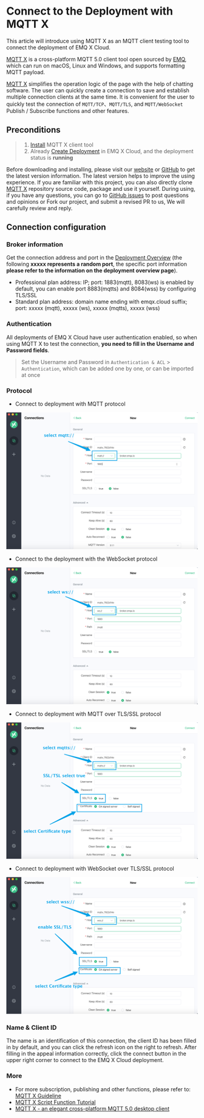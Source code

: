# Connect to the Deployment with MQTT X

This article will introduce using MQTT X as an MQTT client testing tool to connect the deployment of EMQ X Cloud.

[MQTT X](https://mqttx.app) is a cross-platform MQTT 5.0 client tool open sourced by [EMQ](https://emqx.com/en), which can run on macOS, Linux and Windows, and supports formatting MQTT payload.

[MQTT X](https://mqttx.app) simplifies the operation logic of the page with the help of chatting software. The user can quickly create a connection to save and establish multiple connection clients at the same time. It is convenient for the user to quickly test the connection of `MQTT/TCP`、`MQTT/TLS`, and `MQTT/WebSocket` Publish / Subscribe functions and other features.

## Preconditions

> 1. [Install](https://www.emqx.com/en/downloads/MQTTX) MQTT X client tool
> 2. Already [Create Deployment](../deployments/create_deployment.md) in EMQ X Cloud, and the deployment status is **running**

Before downloading and installing, please visit our [website](https://mqttx.app/) or [GitHub](https://github.com/emqx/MQTTX) to get the latest version information. The latest version helps to improve the using experience. If you are familiar with this project, you can also directly clone [MQTT X](https://github.com/emqx/MQTTX) repository source code, package and use it yourself. During using, if you have any questions, you can go to [GitHub issues](https://github.com/emqx/MQTTX/issues) to post questions and opinions or Fork our project, and submit a revised PR to us, We will carefully review and reply.

## Connection configuration

### Broker information

Get the connection address and port in the [Deployment Overview](../deployments/view_deployment.md) (the following **xxxxx represents a random port**, the specific port information **please refer to the information on the deployment overview page**).

- Professional plan address: IP; port: 1883(mqtt), 8083(ws) is enabled by default, you can enable port 8883(mqtts) and 8084(wss) by configuring TLS/SSL
- Standard plan address: domain name ending with emqx.cloud suffix; port: xxxxx (mqtt), xxxxx (ws), xxxxx (mqtts), xxxxx (wss)

### Authentication

All deployments of EMQ X Cloud have user authentication enabled, so when using MQTT X to test the connection, **you need to fill in the Username and Password fields**.

> Set the Username and Password in `Authentication & ACL` > `Authentication`, which can be added one by one, or can be imported at once

### Protocol

- Connect to deployment with MQTT protocol

![MQTT X uses MQTT protocol](./_assets/mqttx_mqtt.png)

- Connect to the deployment with the WebSocket protocol

![MQTT X uses WS protocol](./_assets/mqttx_ws.png)

- Connect to deployment with MQTT over TLS/SSL protocol

![MQTT X uses MQTTS protocol](./_assets/mqttx_mqtts.png)

- Connect to deployment with WebSocket over TLS/SSL protocol

![MQTT X uses WSS protocol](./_assets/mqttx_wss.png)

### Name & Client ID

The name is an identification of this connection, the client ID has been filled in by default, and you can click the refresh icon on the right to refresh. After filling in the appeal information correctly, click the connect button in the upper right corner to connect to the EMQ X Cloud deployment.

### More

- For more subscription, publishing and other functions, please refer to: [MQTT X Guideline](https://www.emqx.com/en/blog/mqtt-x-guideline)
- [MQTT X Script Function Tutorial](https://www.emqx.com/en/blog/mqttx-script-function-tutorial)
- [MQTT X - an elegant cross-platform MQTT 5.0 desktop client](https://www.emqx.com/en/blog/mqtt-x-elegant-cross-platform-mqtt5-desktop-client)
